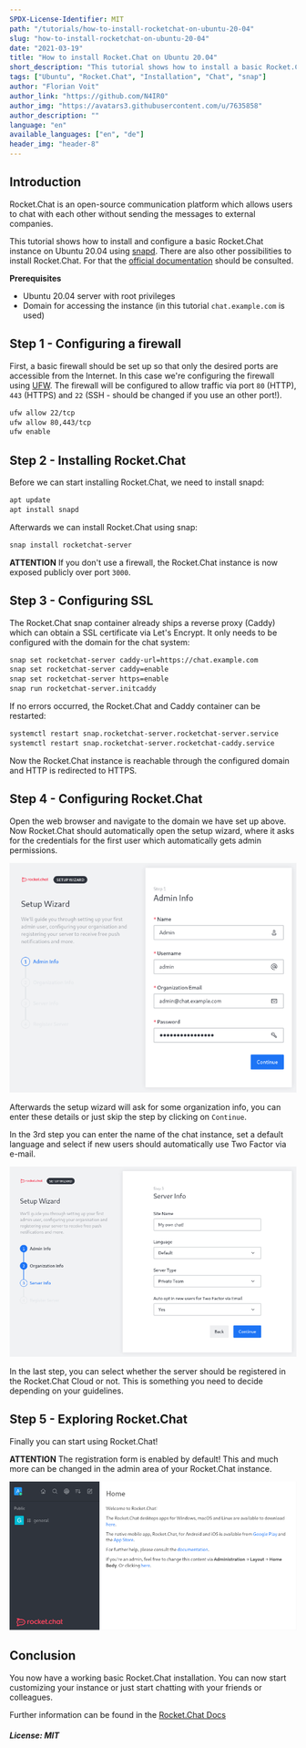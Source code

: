 ```yaml
---
SPDX-License-Identifier: MIT
path: "/tutorials/how-to-install-rocketchat-on-ubuntu-20-04"
slug: "how-to-install-rocketchat-on-ubuntu-20-04"
date: "2021-03-19"
title: "How to install Rocket.Chat on Ubuntu 20.04"
short_description: "This tutorial shows how to install a basic Rocket.Chat instance on a Ubuntu 20.04 server."
tags: ["Ubuntu", "Rocket.Chat", "Installation", "Chat", "snap"]
author: "Florian Voit"
author_link: "https://github.com/N4IR0"
author_img: "https://avatars3.githubusercontent.com/u/7635858"
author_description: ""
language: "en"
available_languages: ["en", "de"]
header_img: "header-8"
---
```


## Introduction

Rocket.Chat is an open-source communication platform which allows users to chat with each other without sending the messages to external companies.

This tutorial shows how to install and configure a basic Rocket.Chat instance on Ubuntu 20.04 using [snapd](https://snapcraft.io/docs). There are also other possibilities to install Rocket.Chat. For that the [official documentation](https://docs.rocket.chat) should be consulted.

**Prerequisites**

* Ubuntu 20.04 server with root privileges
* Domain for accessing the instance (in this tutorial `chat.example.com` is used)

## Step 1 - Configuring a firewall

First, a basic firewall should be set up so that only the desired ports are accessible from the Internet. In this case we're configuring the firewall using [UFW](https://help.ubuntu.com/community/UFW). The firewall will be configured to allow traffic via port `80` (HTTP), `443` (HTTPS) and `22` (SSH - should be changed if you use an other port!).

```bash
ufw allow 22/tcp
ufw allow 80,443/tcp
ufw enable
```

## Step 2 - Installing Rocket.Chat

Before we can start installing Rocket.Chat, we need to install snapd:

```bash
apt update
apt install snapd
```

Afterwards we can install Rocket.Chat using snap:

```bash
snap install rocketchat-server
```

**ATTENTION** If you don't use a firewall, the Rocket.Chat instance is now exposed publicly over port `3000`.

## Step 3 - Configuring SSL

The Rocket.Chat snap container already ships a reverse proxy (Caddy) which can obtain a SSL certificate via Let's Encrypt. It only needs to be configured with the domain for the chat system:

```bash
snap set rocketchat-server caddy-url=https://chat.example.com
snap set rocketchat-server caddy=enable
snap set rocketchat-server https=enable
snap run rocketchat-server.initcaddy
```

If no errors occurred, the Rocket.Chat and Caddy container can be restarted:

```bash
systemctl restart snap.rocketchat-server.rocketchat-server.service
systemctl restart snap.rocketchat-server.rocketchat-caddy.service
```

Now the Rocket.Chat instance is reachable through the configured domain and HTTP is redirected to HTTPS.

## Step 4 - Configuring Rocket.Chat

Open the web browser and navigate to the domain we have set up above. Now Rocket.Chat should automatically open the setup wizard, where it asks for the credentials for the first user which automatically gets admin permissions.

![Rocket.Chat Wizard - Step 1](images/rocketchat_wizard_step1.png)

Afterwards the setup wizard will ask for some organization info, you can enter these details or just skip the step by clicking on `Continue`.

In the 3rd step you can enter the name of the chat instance, set a default language and select if new users should automatically use Two Factor via e-mail.

![Rocket.Chat Wizard - Step 3](images/rocketchat_wizard_step3.png)

In the last step, you can select whether the server should be registered in the Rocket.Chat Cloud or not. This is something you need to decide depending on your guidelines.

## Step 5 - Exploring Rocket.Chat

Finally you can start using Rocket.Chat!

**ATTENTION** The registration form is enabled by default! This and much more can be changed in the admin area of your Rocket.Chat instance.

![Rocket.Chat Overview](images/rocketchat_overview.png)

## Conclusion

You now have a working basic Rocket.Chat installation. You can now start customizing your instance or just start chatting with your friends or colleagues.

Further information can be found in the [Rocket.Chat Docs](https://docs.rocket.chat)

##### License: MIT

<!--

Contributor's Certificate of Origin

By making a contribution to this project, I certify that:

(a) The contribution was created in whole or in part by me and I have
    the right to submit it under the license indicated in the file; or

(b) The contribution is based upon previous work that, to the best of my
    knowledge, is covered under an appropriate license and I have the
    right under that license to submit that work with modifications,
    whether created in whole or in part by me, under the same license
    (unless I am permitted to submit under a different license), as
    indicated in the file; or

(c) The contribution was provided directly to me by some other person
    who certified (a), (b) or (c) and I have not modified it.

(d) I understand and agree that this project and the contribution are
    public and that a record of the contribution (including all personal
    information I submit with it, including my sign-off) is maintained
    indefinitely and may be redistributed consistent with this project
    or the license(s) involved.

Signed-off-by: Florian Voit <dev@rootsh3ll.de>

-->
